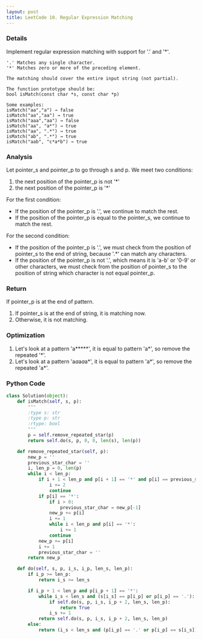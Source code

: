 ```yaml
---
layout: post
title: LeetCode 10. Regular Expression Matching
---
```

### Details
Implement regular expression matching with support for '.' and '*'.

```
'.' Matches any single character.
'*' Matches zero or more of the preceding element.

The matching should cover the entire input string (not partial).

The function prototype should be:
bool isMatch(const char *s, const char *p)

Some examples:
isMatch("aa","a") → false
isMatch("aa","aa") → true
isMatch("aaa","aa") → false
isMatch("aa", "a*") → true
isMatch("aa", ".*") → true
isMatch("ab", ".*") → true
isMatch("aab", "c*a*b") → true
```

### Analysis
Let pointer_s and pointer_p to go through s and p. We meet two conditions:

1. the next position of the pointer_p is not '*'
2. the next position of the pointer_p is '*'

For the first condition:
- If the position of the pointer_p is '.', we continue to match the rest.
- If the position of the pointer_p is equal to the pointer_s, we continue to match the rest.

For the second condition:
- If the position of the pointer_p is '.', we must check from the position of pointer_s to the end of string, because '.*' can match any characters.
- If the position of the pointer_p is not '.', which means it is 'a-b' or '0-9' or other characters, we must check from the position of pointer_s to the position of string which character is not equal pointer_p.

### Return
If pointer_p is at the end of pattern.

1. If pointer_s is at the end of string, it is matching now.
2. Otherwise, it is not matching.

### Optimization
1. Let's look at a pattern 'a*****', it is equal to pattern 'a*', so remove the repeated '*'.
2. Let's look at a pattern 'a*a*a*a*a*', it is equal to pattern 'a*', so remove the repeated 'a*'.


### Python Code
```python
class Solution(object):
    def isMatch(self, s, p):
        """
        :type s: str
        :type p: str
        :rtype: bool
        """
        p = self.remove_repeated_star(p)
        return self.do(s, p, 0, 0, len(s), len(p))

    def remove_repeated_star(self, p):
        new_p = ''
        previous_star_char = ''
        i, len_p = 0, len(p)
        while i < len_p:
            if i + 1 < len_p and p[i + 1] == '*' and p[i] == previous_star_char:
                i += 2
                continue
            if p[i] == '*':
                if i > 0:
                    previous_star_char = new_p[-1]
                new_p += p[i]
                i += 1
                while i < len_p and p[i] == '*':
                    i += 1
                continue
            new_p += p[i]
            i += 1
            previous_star_char = ''
        return new_p

    def do(self, s, p, i_s, i_p, len_s, len_p):
        if i_p >= len_p:
            return i_s >= len_s

        if i_p + 1 < len_p and p[i_p + 1] == '*':
            while i_s < len_s and (s[i_s] == p[i_p] or p[i_p] == '.'):
                if self.do(s, p, i_s, i_p + 2, len_s, len_p):
                    return True
                i_s += 1
            return self.do(s, p, i_s, i_p + 2, len_s, len_p)
        else:
            return (i_s < len_s and (p[i_p] == '.' or p[i_p] == s[i_s])) and self.do(s, p, i_s + 1, i_p + 1, len_s, len_p)
```

